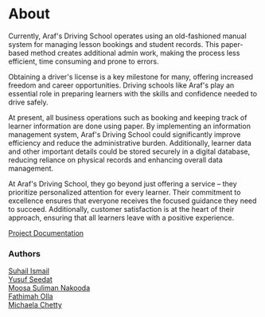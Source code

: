 <H1>About</H1>
Currently, Araf's Driving School operates using an old-fashioned manual system for managing lesson bookings and student records. This paper-based method creates additional admin work, making the process less efficient, time consuming and prone to errors.

Obtaining a driver's license is a key milestone for many, offering increased freedom and career opportunities. Driving schools like Araf's play an essential role in preparing learners with the skills and confidence needed to drive safely.

At present, all business operations such as booking and keeping track of learner information are done using paper. By implementing an information management system, Araf's Driving School could significantly improve efficiency and reduce the administrative burden. Additionally, learner data and other important details could be stored securely in a digital database, reducing reliance on physical records and enhancing overall data management.

At Araf's Driving School, they go beyond just offering a service – they prioritize personalized attention for every learner. Their commitment to excellence ensures that everyone receives the focused guidance they need to succeed. Additionally, customer satisfaction is at the heart of their approach, ensuring that all learners leave with a positive experience.

[Project Documentation](https://github.com/user-attachments/files/21842115/ISTN3AS.M1.DOCUMENT.1.pdf)

<H3>Authors</H3>
<a href="https://github.com/SI0209">Suhail Ismail</a>
<br>
<a href="https://github.com/yusuf7786">Yusuf Seedat</a>
<br>
<a href="https://github.com/msnakooda17">Moosa Suliman Nakooda</a>
<br>
<a href="https://github.com/ollafathimah">Fathimah Olla</a>
<br>
<a href="https://github.com/MichaelaChetty">Michaela Chetty</a>
